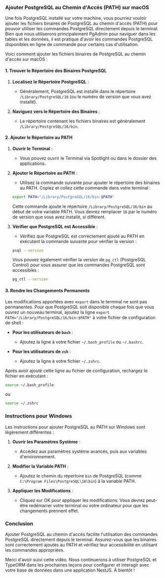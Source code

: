 ### Ajouter PostgreSQL au Chemin d'Accès (PATH) sur macOS

Une fois PostgreSQL installé sur votre machine, vous pourriez vouloir ajouter les fichiers binaires de PostgreSQL au chemin d'accès (PATH) pour pouvoir utiliser les commandes PostgreSQL directement depuis le terminal. Bien que nous utiliserons principalement PgAdmin pour naviguer dans les tables et les données, il est pratique d'avoir les commandes PostgreSQL disponibles en ligne de commande pour certains cas d'utilisation.

Voici comment ajouter les fichiers binaires de PostgreSQL au chemin d'accès sur macOS :

#### **1. Trouver le Répertoire des Binaires PostgreSQL**

1. **Localisez le Répertoire PostgreSQL** :

   - Généralement, PostgreSQL est installé dans le répertoire `/Library/PostgreSQL/16` (ou le numéro de version que vous avez installé).

2. **Naviguez vers le Répertoire des Binaires** :
   - Le répertoire contenant les fichiers binaires est généralement `/Library/PostgreSQL/16/bin`.

#### **2. Ajouter le Répertoire au PATH**

1. **Ouvrir le Terminal** :

   - Vous pouvez ouvrir le Terminal via Spotlight ou dans le dossier des applications.

2. **Ajouter le Répertoire au PATH** :

   - Utilisez la commande suivante pour ajouter le répertoire des binaires au PATH. Copiez et collez cette commande dans votre terminal :

   ```bash
   export PATH="/Library/PostgreSQL/16/bin:$PATH"
   ```

   Cette commande ajoute le répertoire `/Library/PostgreSQL/16/bin` au début de votre variable PATH. Vous devrez remplacer `16` par le numéro de version que vous avez installé, si différent.

3. **Vérifier que PostgreSQL est Accessible** :

   - Vérifiez que PostgreSQL est correctement ajouté au PATH en exécutant la commande suivante pour vérifier la version :

   ```bash
   psql --version
   ```

   Vous pouvez également vérifier la version de `pg_ctl` (PostgreSQL Control) pour vous assurer que les commandes PostgreSQL sont accessibles :

   ```bash
   pg_ctl --version
   ```

#### **3. Rendre les Changements Permanents**

Les modifications apportées avec `export` dans le terminal ne sont pas permanentes. Pour que PostgreSQL soit disponible chaque fois que vous ouvrez un nouveau terminal, ajoutez la ligne `export PATH="/Library/PostgreSQL/16/bin:$PATH"` à votre fichier de configuration de shell :

- **Pour les utilisateurs de `bash`** :

  - Ajoutez la ligne à votre fichier `~/.bash_profile` ou `~/.bashrc`.

- **Pour les utilisateurs de `zsh`** :
  - Ajoutez la ligne à votre fichier `~/.zshrc`.

Après avoir ajouté cette ligne au fichier de configuration, rechargez le fichier en exécutant :

```bash
source ~/.bash_profile
```

ou

```bash
source ~/.zshrc
```

### Instructions pour Windows

Les instructions pour ajouter PostgreSQL au PATH sur Windows sont légèrement différentes :

1. **Ouvrir les Paramètres Système** :

   - Accédez aux paramètres système avancés, puis aux variables d'environnement.

2. **Modifier la Variable PATH** :

   - Ajoutez le chemin du répertoire `bin` de PostgreSQL (comme `C:\Program Files\PostgreSQL\16\bin`) à la variable PATH.

3. **Appliquer les Modifications** :
   - Cliquez sur OK pour appliquer les modifications. Vous devrez peut-être redémarrer votre terminal ou votre ordinateur pour que les changements prennent effet.

### Conclusion

Ajouter PostgreSQL au chemin d'accès facilite l'utilisation des commandes PostgreSQL directement depuis le terminal. Assurez-vous que les binaires sont correctement ajoutés au PATH et vérifiez leur accessibilité en utilisant les commandes appropriées.

Merci d'avoir suivi cette vidéo. Nous continuerons à utiliser PostgreSQL et TypeORM dans les prochaines leçons pour configurer et interagir avec votre base de données dans une application NestJS. À bientôt !

<!--  cd /Library/PostgreSQL/16 -->
<!-- export PATH=/Library/PostgreSQL/16/bin:$PATH -->
<!--  psql --version -->
<!-- pg_ctl --version -->
